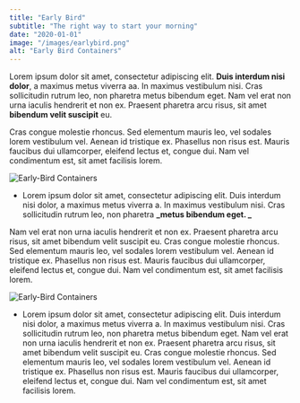 ```yaml
---
title: "Early Bird"
subtitle: "The right way to start your morning"
date: "2020-01-01"
image: "/images/earlybird.png"
alt: "Early Bird Containers"
---
```


Lorem ipsum dolor sit amet, consectetur adipiscing elit. **Duis interdum nisi dolor**, a maximus metus viverra aa. In maximus vestibulum nisi. Cras sollicitudin rutrum leo, non pharetra metus bibendum eget. Nam vel erat non urna iaculis hendrerit et non ex. Praesent pharetra arcu risus, sit amet **bibendum velit suscipit** eu.

Cras congue molestie rhoncus. Sed elementum mauris leo, vel sodales lorem vestibulum vel. Aenean id tristique ex. Phasellus non risus est. Mauris faucibus dui ullamcorper, eleifend lectus et, congue dui. Nam vel condimentum est, sit amet facilisis lorem.

![Early-Bird Containers](/images/earlybird.png)

- Lorem ipsum dolor sit amet, consectetur adipiscing elit. Duis interdum nisi dolor, a maximus metus viverra a. In maximus vestibulum nisi. Cras sollicitudin rutrum leo, non pharetra **_metus bibendum eget. _**

Nam vel erat non urna iaculis hendrerit et non ex. Praesent pharetra arcu risus, sit amet bibendum velit suscipit eu. Cras congue molestie rhoncus. Sed elementum mauris leo, vel sodales lorem vestibulum vel. Aenean id tristique ex. Phasellus non risus est. Mauris faucibus dui ullamcorper, eleifend lectus et, congue dui. Nam vel condimentum est, sit amet facilisis lorem.

![Early-Bird Containers](/images/earlybird.png)

- Lorem ipsum dolor sit amet, consectetur adipiscing elit. Duis interdum nisi dolor, a maximus metus viverra a. In maximus vestibulum nisi. Cras sollicitudin rutrum leo, non pharetra metus bibendum eget. Nam vel erat non urna iaculis hendrerit et non ex. Praesent pharetra arcu risus, sit amet bibendum velit suscipit eu. Cras congue molestie rhoncus. Sed elementum mauris leo, vel sodales lorem vestibulum vel. Aenean id tristique ex. Phasellus non risus est. Mauris faucibus dui ullamcorper, eleifend lectus et, congue dui. Nam vel condimentum est, sit amet facilisis lorem.
